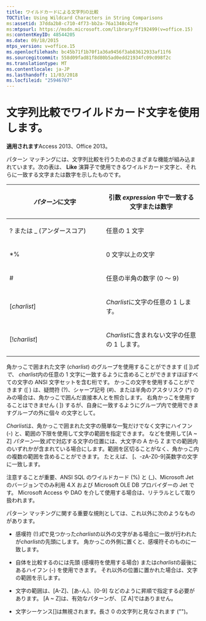 ```yaml
---
title: ワイルドカードによる文字列の比較
TOCTitle: Using Wildcard Characters in String Comparisons
ms:assetid: 37dda2b8-c710-4f73-bb2a-76a1348c42fe
ms:mtpsurl: https://msdn.microsoft.com/library/Ff192499(v=office.15)
ms:contentKeyID: 48544205
ms.date: 09/18/2015
mtps_version: v=office.15
ms.openlocfilehash: bc45b71f1b70f1a36a9456f3ab83612933af11f6
ms.sourcegitcommit: 558d09fad81f8d80b5ad0edd21934fc09c098f2c
ms.translationtype: MT
ms.contentlocale: ja-JP
ms.lasthandoff: 11/03/2018
ms.locfileid: "25946707"
---
```

# <a name="using-wildcard-characters-in-string-comparisons"></a>文字列比較でワイルドカード文字を使用します。


**適用されます**Access 2013、Office 2013。

パターン マッチングには、文字列比較を行うためのさまざまな機能が組み込まれています。次の表は、 **Like** 演算子で使用できるワイルドカード文字と、それらに一致する文字または数字を示したものです。

<table>
<colgroup>
<col style="width: 50%" />
<col style="width: 50%" />
</colgroup>
<thead>
<tr class="header">
<th><p><em>パターン</em>に文字</p></th>
<th><p>引数 <em>expression</em> 中で一致する文字または数字</p></th>
</tr>
</thead>
<tbody>
<tr class="odd">
<td><p>? または _ (アンダースコア)</p></td>
<td><p>任意の 1 文字</p></td>
</tr>
<tr class="even">
<td><p>*%</p></td>
<td><p>0 文字以上の文字</p></td>
</tr>
<tr class="odd">
<td><p>#</p></td>
<td><p>任意の半角の数字 (0 ～ 9)</p></td>
</tr>
<tr class="even">
<td><p>[<em>charlist</em>]</p></td>
<td><p><em>Charlist</em>に文字の任意の 1 します。</p></td>
</tr>
<tr class="odd">
<td><p>[!<em>charlist</em>]</p></td>
<td><p><em>Charlist</em>に含まれない文字の任意の 1 します。</p></td>
</tr>
</tbody>
</table>


角かっこで囲まれた文字 (*charlist*) のグループを使用することができます (\[ \])*式で*、 *charlist*内の任意の 1 文字に一致するように含めることができますほぼすべての文字の ANSI 文字セットを含む桁です。 かっこの文字を使用することができます (\[ ) は、疑問符 (?)、シャープ記号 (\#)、または半角のアスタリスク (\*) のみの場合は、角かっこで囲んだ直接本人とを照合します。 右角かっこを使用することはできません ( \]) するが、自身に一致するようにグループ内で使用できますグループの外に個々 の文字として。

*Charlist*は、角かっこで囲まれた文字の簡単な一覧だけでなく文字にハイフン (-) と、範囲の下限を使用して文字の範囲を指定できます。 などを使用して\[A ~ Z\] *パターン*一致*式*で対応する文字の位置には、大文字の A から Z までの範囲内のいずれかが含まれている場合にします。範囲を区切ることがなく、角かっこ内の複数の範囲を含めることができます。 たとえば、 \[、-zA-Z0-9\]英数字の文字に一致します。

注意することが重要、ANSI SQL のワイルドカード (%) と (\_)、Microsoft Jet のバージョンでのみ利用 4.X および Microsoft OLE DB プロバイダーの Jet です。 Microsoft Access や DAO を介して使用する場合は、リテラルとして取り扱われます。

パターン マッチングに関する重要な規則としては、これ以外に次のようなものがあります。

  - 感嘆符 (\!)*式*で見つかった*charlist*の以外の文字がある場合に一致が行われたが*charlist*の先頭にします。 角かっこの外側に置くと、感嘆符そのものに一致します。

  - 自体を比較するのには先頭 (感嘆符を使用する場合) または*charlist*の最後にあるハイフン (-) を使用できます。 それ以外の位置に置かれた場合は、文字の範囲を示します。

  - 文字の範囲は、[A-Z]、[あ-ん]、[0-9] などのように昇順で指定する必要があります。 \[A ~ Z\]は、有効なパターンが、 \[Z A\]ではありません。

  - 文字シーケンス\[\]は無視されます。長さ 0 の文字列と見なされます ("")。

